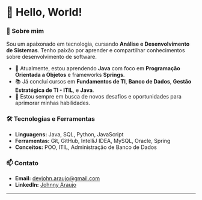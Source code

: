 # 👋 Hello, World!

### 🚀 Sobre mim
Sou um apaixonado em tecnologia, cursando **Análise e Desenvolvimento de Sistemas**. Tenho paixão por aprender e compartilhar conhecimentos sobre desenvolvimento de software.

- 🌱 Atualmente, estou aprendendo **Java** com foco em **Programação Orientada a Objetos** e frameworks **Springs**.
- 📚 Já concluí cursos em **Fundamentos de TI**, **Banco de Dados**, **Gestão Estratégica de TI - ITIL**, e **Java**.
- 🎯 Estou sempre em busca de novos desafios e oportunidades para aprimorar minhas habilidades.

### 🛠️ Tecnologias e Ferramentas
- **Linguagens:** Java, SQL, Python, JavaScript
- **Ferramentas:** Git, GitHub, IntelliJ IDEA, MySQL, Oracle, Spring 
- **Conceitos:** POO, ITIL, Administração de Banco de Dados


### 📫 Contato
- **Email:** devjohn.araujo@gmail.com
- **LinkedIn:** [Johnny Araujo](https://www.linkedin.com/in//johnny-araujo-71508b312)

---

<!---
johnnyxx7/johnnyxx7 is a ✨ special ✨ repository because its `README.md` (this file) appears on you![RobloxScreenShot20240816_234613085](https://github.com/user-attachments/assets/e1f482c7-23b5-43c5-8699-875dd5c42401)
r GitHub profile.
You can click the Preview link to take a look at your changes.
--->
